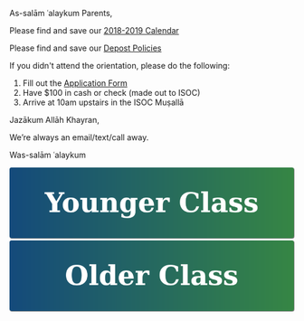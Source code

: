 <!-- #### > <a href="https://goo.gl/knMNe2" target="_blank">Calendar Tentative [2017-2018]</a>*/) -->

As-salām ʿalaykum Parents,

Please find and save our [2018-2019 Calendar](https://docs.google.com/spreadsheets/d/1vKNpUns7uxLLcmNAeJsPlKct5cISbl7TMvOwDeRbUCE/edit?usp=sharing)

Please find and save our [Depost Policies](https://docs.google.com/document/d/1UgzbleqABnc-ARckBHvQyn3fqIPlYzyRCML7rqby0PM/edit?usp=sharing)

If you didn't attend the orientation, please do the following:
1. Fill out the [Application Form](https://goo.gl/forms/O1XJcv5EbBaea8jo1)
2. Have $100 in cash or check (made out to ISOC)
3. Arrive at 10am upstairs in the ISOC Muṣallā

Jazākum Allāh Khayran,

We’re always an email/text/call away.

Was-salām ʿalaykum

[![Younger Class](https://raw.githubusercontent.com/isocia/isocia.github.io/master/Younger%20Class/Younger.png)](https://isocia.github.io/Younger%20Class/YoungerClass)
[![Older Class](https://raw.githubusercontent.com/isocia/isocia.github.io/master/Older%20Class/Older.png)](https://isocia.github.io/Older%20Class/OlderClass)
